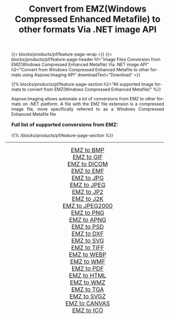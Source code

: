 ﻿---
title: Convert from EMZ(Windows Compressed Enhanced Metafile) to other formats Via .NET image API 
weight: 3920
url: /net/conversion/from/emz/ 
lang: en
langdirlevel: 2
locales: zh-hans,ja,it,ru,de,es,fr,nl,id,lt,pl,pt,vi,tr,ko,zh-hant,ar,hi,th,sv,cs,uk,he
description: Using Aspose.Imaging for .NET you can easily convert from EMZ(Windows Compressed Enhanced Metafile) to other formats
---

{{< blocks/products/pf/feature-page-wrap >}}
{{< blocks/products/pf/feature-page-header h1="Image Files Conversion from EMZ(Windows Compressed Enhanced Metafile) Via .NET image API" h2="Convert from Windows Compressed Enhanced Metafile to other formats using Aspose.Imaging API" downloadText="Download" >}}


{{% blocks/products/pf/feature-page-section  h2="All supported image formats to convert from EMZ(Windows Compressed Enhanced Metafile)" %}}
<p align=justify>Aspose.Imaging allows automate a lot of conversions from EMZ to other formats on .NET platform. A file with the EMZ file extension is a compressed image file, more specifically referred to as a Windows Compressed Enhanced Metafile file</p>
<h3 style="margin-top:16px;">
Full list of supported conversions from EMZ:
</h3>
{{% /blocks/products/pf/feature-page-section %}}
<div class="container-fluid productfamilypage bg-gray">
    <div class="convertypes bg-gray agp-content section">
        <div class="container">
		<hr style="margin-left:-20px;"/>
		<div class="row other-converters" style="gap: 10px;font-size: 19px;text-align:center;">
		    <div class='col-md-3 other-converter remove-lp remove-rp'><a href="/imaging/net/conversion/emz-to-bmp/" style="padding:15px;">EMZ to BMP</a></div><div class='col-md-3 other-converter remove-lp remove-rp'><a href="/imaging/net/conversion/emz-to-gif/" style="padding:15px;">EMZ to GIF</a></div><div class='col-md-3 other-converter remove-lp remove-rp'><a href="/imaging/net/conversion/emz-to-dicom/" style="padding:15px;">EMZ to DICOM</a></div><div class='col-md-3 other-converter remove-lp remove-rp'><a href="/imaging/net/conversion/emz-to-emf/" style="padding:15px;">EMZ to EMF</a></div><div class='col-md-3 other-converter remove-lp remove-rp'><a href="/imaging/net/conversion/emz-to-jpg/" style="padding:15px;">EMZ to JPG</a></div><div class='col-md-3 other-converter remove-lp remove-rp'><a href="/imaging/net/conversion/emz-to-jpeg/" style="padding:15px;">EMZ to JPEG</a></div><div class='col-md-3 other-converter remove-lp remove-rp'><a href="/imaging/net/conversion/emz-to-jp2/" style="padding:15px;">EMZ to JP2</a></div><div class='col-md-3 other-converter remove-lp remove-rp'><a href="/imaging/net/conversion/emz-to-j2k/" style="padding:15px;">EMZ to J2K</a></div><div class='col-md-3 other-converter remove-lp remove-rp'><a href="/imaging/net/conversion/emz-to-jpeg2000/" style="padding:15px;">EMZ to JPEG2000</a></div><div class='col-md-3 other-converter remove-lp remove-rp'><a href="/imaging/net/conversion/emz-to-png/" style="padding:15px;">EMZ to PNG</a></div><div class='col-md-3 other-converter remove-lp remove-rp'><a href="/imaging/net/conversion/emz-to-apng/" style="padding:15px;">EMZ to APNG</a></div><div class='col-md-3 other-converter remove-lp remove-rp'><a href="/imaging/net/conversion/emz-to-psd/" style="padding:15px;">EMZ to PSD</a></div><div class='col-md-3 other-converter remove-lp remove-rp'><a href="/imaging/net/conversion/emz-to-dxf/" style="padding:15px;">EMZ to DXF</a></div><div class='col-md-3 other-converter remove-lp remove-rp'><a href="/imaging/net/conversion/emz-to-svg/" style="padding:15px;">EMZ to SVG</a></div><div class='col-md-3 other-converter remove-lp remove-rp'><a href="/imaging/net/conversion/emz-to-tiff/" style="padding:15px;">EMZ to TIFF</a></div><div class='col-md-3 other-converter remove-lp remove-rp'><a href="/imaging/net/conversion/emz-to-webp/" style="padding:15px;">EMZ to WEBP</a></div><div class='col-md-3 other-converter remove-lp remove-rp'><a href="/imaging/net/conversion/emz-to-wmf/" style="padding:15px;">EMZ to WMF</a></div><div class='col-md-3 other-converter remove-lp remove-rp'><a href="/imaging/net/conversion/emz-to-pdf/" style="padding:15px;">EMZ to PDF</a></div><div class='col-md-3 other-converter remove-lp remove-rp'><a href="/imaging/net/conversion/emz-to-html/" style="padding:15px;">EMZ to HTML</a></div><div class='col-md-3 other-converter remove-lp remove-rp'><a href="/imaging/net/conversion/emz-to-wmz/" style="padding:15px;">EMZ to WMZ</a></div><div class='col-md-3 other-converter remove-lp remove-rp'><a href="/imaging/net/conversion/emz-to-tga/" style="padding:15px;">EMZ to TGA</a></div><div class='col-md-3 other-converter remove-lp remove-rp'><a href="/imaging/net/conversion/emz-to-svgz/" style="padding:15px;">EMZ to SVGZ</a></div><div class='col-md-3 other-converter remove-lp remove-rp'><a href="/imaging/net/conversion/emz-to-canvas/" style="padding:15px;">EMZ to CANVAS</a></div><div class='col-md-3 other-converter remove-lp remove-rp'><a href="/imaging/net/conversion/emz-to-ico/" style="padding:15px;">EMZ to ICO</a></div>
                </div>
        </div>
    </div>
</div>
<br/>


